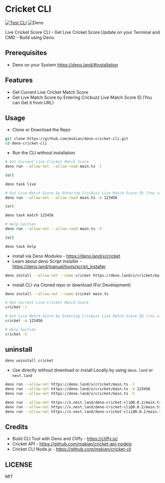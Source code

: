 # Cricket CLI

[![Test CLI](https://github.com/mskian/deno-cricket-cli/actions/workflows/test.yml/badge.svg)](https://github.com/mskian/deno-cricket-cli/actions/workflows/test.yml)
![Deno](https://img.shields.io/badge/Deno-464647?style=for-the-badge&logo=deno&logoColor=white)

Live Cricket Score CLI - Get Live Cricket Score Update on your Terminal and
CMD - Build using Deno.

## Prerequisites

- Deno on your System <https://deno.land/#installation>

## Features

- Get Current Live Cricket Match Score
- Get Live Match Score by Entering Cricbuzz Live Match Score ID (You can Get it
  from URL)

## Usage

- Clone or Download the Repo

```sh
git clone https://github.com/mskian/deno-cricket-cli.git
cd deno-cricket-cli
```

- Run the CLI without installation

```sh
# Get Current Live Cricket Match Score
deno run --allow-net --allow-read main.ts -l

(or)

deno task live

# Get Live Match Score by Entering Cricbuzz Live Match Score ID (You can Get it from URL)
deno run --allow-net --allow-read main.ts -m 123456

(or)

deno task match 123456

# Help Section
deno run --allow-net --allow-read main.ts -h

(or)

deno task help
```

- install via Deno Modules - <https://deno.land/x/cricket>
- Learn about deno Script installer -
  <https://deno.land/manual/tools/script_installer>

```sh
deno install --allow-net --name cricket https://deno.land/x/cricket/main.ts
```

- install CLI via Cloned repo or download (For Development)

```sh
deno install --allow-net --name cricket main.ts
```

```sh
# Get Current Live Cricket Match Score
cricket -l

# Get Live Match Score by Entering Cricbuzz Live Match Score ID (You can Get it from URL)
cricket -m 123456

# Help Section
cricket -h
```

## uninstall

```sh
deno uninstall cricket
```

- Use directly without download or install Locally by using `deno.land` or
  `nest.land`

```sh
deno run --allow-net https://deno.land/x/cricket/main.ts -l
deno run --allow-net https://deno.land/x/cricket/main.ts -m 123456
deno run --allow-net https://deno.land/x/cricket/main.ts -h
```

```sh
deno run --allow-net https://x.nest.land/deno-cricket-cli@0.0.2/main.ts -l
deno run --allow-net https://x.nest.land/deno-cricket-cli@0.0.2/main.ts -m 123456
deno run --allow-net https://x.nest.land/deno-cricket-clii@0.0.2/main.ts -h
```

## Credits

- Build CLI Tool with Deno and Cliffy - <https://cliffy.io/>
- Cricket API - <https://github.com/mskian/cricket-api-nodejs>
- Cricket CLI Node.js - <https://github.com/mskian/cricket-cli>

## LICENSE

MIT
